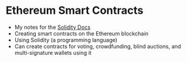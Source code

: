 # Ethereum Smart Contracts
- My notes for the [Solidity Docs](https://docs.soliditylang.org/en/latest/introduction-to-smart-contracts.html)
- Creating smart contracts on the Ethereum blockchain
- Using Solidity (a programming language)
- Can create contracts for voting, crowdfunding, blind auctions, and multi-signature wallets using it
